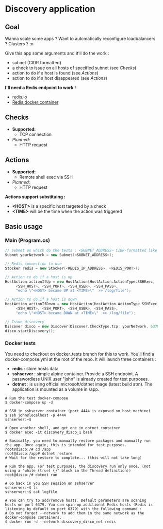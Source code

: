# Discovery application

## Goal
Wanna scale some apps ? Want to automatically reconfigure loadbalancers ? Clusters ? :o

Give this app some arguments and it'll do the work :
- subnet (CIDR formatted)
- a check to issue on all hosts of specified subnet (see *Checks*)
- action to do if a host is found (see *Actions*)
- action to do if a host disappeared (see *Actions*)

**I'll need a Redis endpoint to work !** 
- [redis.io](https://redis.io/) 
- [Redis docker container](https://hub.docker.com/_/redis/)

## Checks
- **Supported:**
    - TCP connection
- *Planned:*
    - HTTP request

## Actions
- **Supported:**
    - Remote shell exec via SSH
- *Planned:*
    - HTTP request

**Actions support substituing :**
- **\<HOST>** is a specific host targeted by a check
- **\<TIME>** will be the time when the action was triggered

## Basic usage
### Main (Program.cs)

```C++
// Subnet on which do the tests : <SUBNET_ADDRESS> CIDR-formatted like "192.168.1.0/24"
Subnet yourNetwork = new Subnet(<SUBNET_ADDRESS>);

// Redis connection to use
Stocker redis = new Stocker(<REDIS_IP_ADDRESS>, <REDIS_PORT>);

// Action to do if a host is up
HostAction actionIfUp = new HostAction(HostAction.ActionType.SSHExec,
     <SSH_HOST>, <SSH_PORT>, <SSH_USER>, <SSH_PASS>,
     "echo \"<HOST> became UP at <TIME>\"  >> /log/file");

// Action to do if a host is down
HostAction actionIfDown = new HostAction(HostAction.ActionType.SSHExec,
     <SSH_HOST>, <SSH_PORT>, <SSH_USER>, <SSH_PASS>, 
     "echo \"<HOST> became DOWN at <TIME>\"  >> /log/file");

// Issue discovery
Discover disco = new Discover(Discover.CheckType.tcp, yourNetwork, 6379, actionIfUp, actionIfDown, redis, "SuperNetworkName");
disco.startDiscovery();
```

### Docker tests

You need to checkout on docker_tests branch for this to work.
You'll find a docker-compose.yml at the root of the repo. It will launch three containers : 
- **redis** : store hosts data
- **sshserver** : simple alpine container. Provide a SSH endpoint. A passwordless UNIX user "john" is already created for test purposes.
- **dotnet** : is using official microsoft/dotnet image (latest build atm). The application is mounted as a volume in /app.

```shell
# Run the test docker-compose
$ docker-compose up -d

# SSH in sshserver container (port 4444 is exposed on host machine)
$ ssh john@localhost -p 4444
sshserver:~$ 

# Open another shell, and get one in dotnet container
$ docker exec -it discovery_disco_1 bash

# Basically, you need to manually restore packages and manually run the app. Once again, this is intended for test purposes. 
root@disco:/# cd /app
root@disco:/app# dotnet restore
# Wait for the restore to complete... (this will not take long)

# Run the app. For test purposes, the discovery run only once. (not using a "while (true) {}" block in the Thread definition))
root@disco:/# dotnet run

# Go back in you SSH session on sshserver
sshserver:~$ ls
sshserver:~$ cat logfile

# You can try to add/remove hosts. Default parameters are scaning hosts on port 6379. You can spin-up additional Redis hosts (Redis is listening by default on port 6379) with the following command :
# Do not forget --network to add them in the same network as the docker-compose containers.
$ docker run -d --network discovery_disco_net redis
```